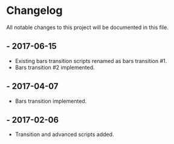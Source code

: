 # Changelog
All notable changes to this project will be documented in this file.

## - 2017-06-15
- Existing bars transition scripts renamed as bars transition #1.
- Bars transition #2 implemented. 

## - 2017-04-07
- Bars transition implemented.

## - 2017-02-06
- Transition and advanced scripts added.